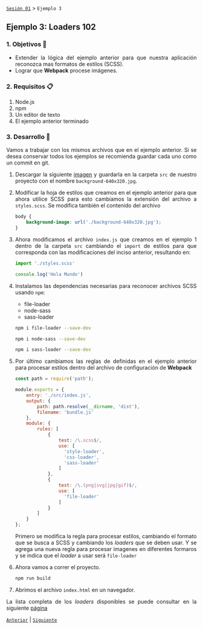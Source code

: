 [`Sesión 01`](../README.md) > `Ejemplo 3`

## Ejemplo 3: Loaders 102 

<div style="text-align: justify;">

### 1. Objetivos :dart:

- Extender la lógica del ejemplo anterior para que nuestra aplicación reconozca mas formatos de estilos (SCSS).
- Lograr que <b>Webpack</b> procese imágenes.

### 2. Requisitos :clipboard:

1. Node.js
2. npm
3. Un editor de texto
4. El ejemplo anterior terminado

### 3. Desarrollo :rocket:

Vamos a trabajar con los mismos archivos que en el ejemplo anterior. Si se desea conservar todos los ejemplos se recomienda guardar cada uno como un commit en git.

1. Descargar la siguiente <a href="https://github.com/jaeem006/C1-React/blob/master/Sesion01-webpack/ejemplo-03/src/background-640x320.jpg">imagen</a> y guardarla en la carpeta `src` de nuestro proyecto con el nombre `background-640x320.jpg`.

2. Modificar la hoja de estilos que creamos en el ejemplo anterior para que ahora utilice SCSS para esto cambiamos la extensión del archivo a  `styles.scss`. Se modifica también el contenido del archivo 

    ```scss 
    body {
  		background-image: url('./background-640x320.jpg');
	}
    ```

3. Ahora modificamos el archivo `index.js` que creamos en el ejemplo 1 dentro de la carpeta `src` cambiando el `import` de estilos para que corresponda con las modificaciones del inciso anterior, resultando en:

    ```javascript
    import './styles.scss'

    console.log('Hola Mundo')
    ```

4. Instalamos las dependencias necesarias para reconocer archivos SCSS usando `npm`: 
	- file-loader
	- node-sass
	- sass-loader

    ```bash
    npm i file-loader --save-dev

    npm i node-sass --save-dev

    npm i sass-loader --save-dev
    ```
5. Por último cambiamos las reglas de definidas en el ejemplo anterior para procesar estilos dentro del archivo de configuración de <b>Webpack</b> 

    ```javascript
    const path = require('path');

    module.exports = {
    	entry: './src/index.js',
  		output: {
    		path: path.resolve(__dirname, 'dist'),
    		filename: 'bundle.js'
  		},
  		module: {
    		rules: [
      			{
        			test: /\.scss$/,
			        use: [
			          'style-loader',
			          'css-loader',
			          'sass-loader'
			        ]
      			},
      			{
			        test: /\.(png|svg|jpg|gif)$/,
			        use: [
			          'file-loader'
			        ]
			    }
    		]
  		}
	};
    ```
    Primero se modifica la regla para procesar estilos, cambiando el formato que se busca a SCSS y cambiando los *loaders* que se deben usar. Y se agrega una nueva regla para procesar imagenes en diferentes formaros y se indica que el *loader* a usar será `file-loader`


6. Ahora vamos a correr el proyecto.

    ```bash
    npm run build
    ```

7. Abrimos el archivo `index.html`  en un navegador.

La lista completa de los *loaders* disponibles se puede consultar en la siguiente <a href="https://webpack.js.org/loaders/">página</a>

[`Anterior`](../ejemplo-02/README.md) | [`Siguiente`](../README.md)

</div>


